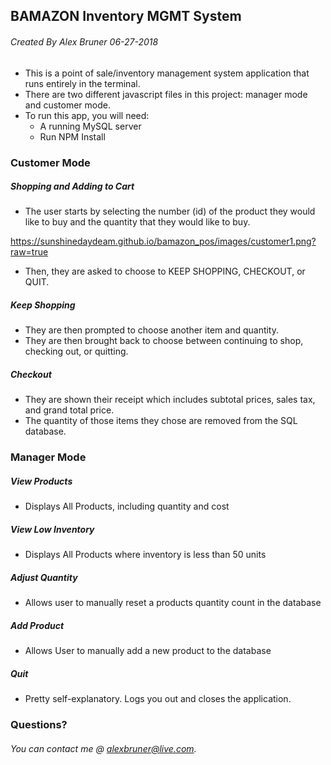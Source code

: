 ## BAMAZON Inventory MGMT System
###### Created By Alex Bruner 06-27-2018

- This is a point of sale/inventory management system application that runs entirely in the terminal.
- There are two different javascript files in this project: manager mode and customer mode.
- To run this app, you will need:
	- A running MySQL server
	- Run NPM Install

### Customer Mode 
##### Shopping and Adding to Cart
- The user starts by selecting the number (id) of the product they would like to buy and the quantity that they would like to buy.

https://sunshinedaydeam.github.io/bamazon_pos/images/customer1.png?raw=true

- Then, they are asked to choose to KEEP SHOPPING, CHECKOUT, or QUIT.

##### Keep Shopping

- They are then prompted to choose another item and quantity.
- They are then brought back to choose between continuing to shop, checking out, or quitting.

##### Checkout

- They are shown their receipt which includes subtotal prices, sales tax, and grand total price.
- The quantity of those items they chose are removed from the SQL database.

### Manager Mode

##### View Products
- Displays All Products, including quantity and cost
##### View Low Inventory
- Displays All Products where inventory is less than 50 units
##### Adjust Quantity
- Allows user to manually reset a products quantity count in the database
##### Add Product
- Allows User to manually add a new product to the database
##### Quit
- Pretty self-explanatory.  Logs you out and closes the application.

### Questions?
###### You can contact me @ alexbruner@live.com.
